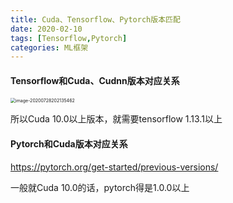 ```yaml
---
title: Cuda、Tensorflow、Pytorch版本匹配
date: 2020-02-10
tags: [Tensorflow,Pytorch]
categories: ML框架
---
```




#### Tensorflow和Cuda、Cudnn版本对应关系

<img src="https://tva1.sinaimg.cn/large/007S8ZIlly1gh6yeb38cmj315y0u0h0c.jpg" alt="image-20200728202135462" style="zoom:50%;" />

所以Cuda 10.0以上版本，就需要tensorflow 1.13.1以上



#### Pytorch和Cuda版本对应关系

https://pytorch.org/get-started/previous-versions/

一般就Cuda 10.0的话，pytorch得是1.0.0以上